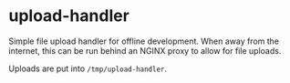 upload-handler
==============

Simple file upload handler for offline development. When away from the internet, this can be
run behind an NGINX proxy to allow for file uploads.

Uploads are put into `/tmp/upload-handler`.

